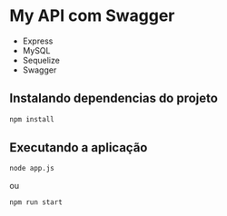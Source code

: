 # My API com Swagger

- Express
- MySQL
- Sequelize
- Swagger

## Instalando dependencias do projeto

```bash
npm install
```

## Executando a aplicação

```bash
node app.js
```

ou 

```bash
npm run start
```
